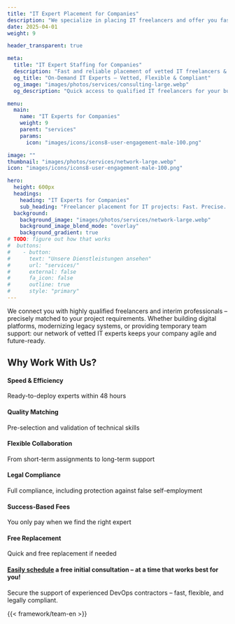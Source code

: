 ```yaml
---
title: "IT Expert Placement for Companies"
description: "We specialize in placing IT freelancers and offer you fast access to highly qualified professionals."
date: 2025-04-01
weight: 9

header_transparent: true

meta:
  title: "IT Expert Staffing for Companies"
  description: "Fast and reliable placement of vetted IT freelancers & interim experts. Flexible, compliant, and tailored to your project needs."
  og_title: "On-Demand IT Experts – Vetted, Flexible & Compliant"
  og_image: "images/photos/services/consulting-large.webp"
  og_description: "Quick access to qualified IT freelancers for your business – with skill validation, legal compliance, and success-based pricing."

menu:
  main:
    name: "IT Experts for Companies"
    weight: 9
    parent: "services"
    params:
      icon: "images/icons/icons8-user-engagement-male-100.png"

image: ""
thumbnail: "images/photos/services/network-large.webp"
icon: "images/icons/icons8-user-engagement-male-100.png"

hero:
  height: 600px
  headings:
    heading: "IT Experts for Companies"
    sub_heading: "Freelancer placement for IT projects: Fast. Precise. Reliable."
  background:
    background_image: "images/photos/services/network-large.webp"
    background_image_blend_mode: "overlay"
    background_gradient: true
# TODO: figure out how that works
#  buttons:
#    - button:
#      text: "Unsere Dienstleistungen ansehen"
#      url: "services/"
#      external: false
#      fa_icon: false
#      outline: true
#      style: "primary"
---
```


We connect you with highly qualified freelancers and interim professionals – precisely matched to your project requirements. Whether building digital platforms, modernizing legacy systems, or providing temporary team support: our network of vetted IT experts keeps your company agile and future-ready.

## Why Work With Us?
#### <i class="fas fa-check mr-1"></i> Speed & Efficiency
Ready-to-deploy experts within 48 hours
#### <i class="fas fa-check mr-1"></i> Quality Matching
Pre-selection and validation of technical skills
#### <i class="fas fa-check mr-1"></i> Flexible Collaboration
From short-term assignments to long-term support
#### <i class="fas fa-check mr-1"></i> Legal Compliance
Full compliance, including protection against false self-employment
#### <i class="fas fa-check mr-1"></i> Success-Based Fees
You only pay when we find the right expert
#### <i class="fas fa-check mr-1"></i> Free Replacement
Quick and free replacement if needed

#### <a href="https://calendly.com/customer-ci-cloud/cirro-cloud-consulting">Easily schedule</a> a free initial consultation – at a time that works best for you!
Secure the support of experienced DevOps contractors – fast, flexible, and legally compliant.

{{< framework/team-en >}}
